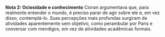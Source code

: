 **Nota 2: Ociosidade e conhecimento**
Cioran argumentava que, para realmente entender o mundo, é preciso parar de agir sobre ele e, em vez disso, contemplá-lo. Suas percepções mais profundas surgiram de atividades aparentemente sem objetivo, como perambular por Paris e conversar com mendigos, em vez de atividades acadêmicas formais. 